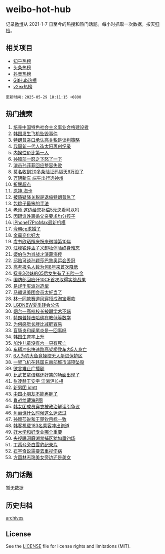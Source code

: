 # weibo-hot-hub

记录[微博](https://www.weibo.com)从 2021-1-7 日至今的热搜和热门话题。每小时抓取一次数据，按天[归档](archives)。

## 相关项目

- [知乎热榜](https://github.com/lonnyzhang423/zhihu-hot-hub)
- [头条热榜](https://github.com/lonnyzhang423/toutiao-hot-hub)
- [抖音热榜](https://github.com/lonnyzhang423/douyin-hot-hub)
- [GitHub热榜](https://github.com/lonnyzhang423/github-hot-hub)
- [v2ex热榜](https://github.com/lonnyzhang423/v2ex-hot-hub)


`更新时间：2025-05-29 18:11:15 +0800`

## 热门搜索

1. [培养中国特色社会主义事业合格建设者](https://m.weibo.cn/search?containerid=100103type%3D1%26t%3D10%26q%3D%23%E5%9F%B9%E5%85%BB%E4%B8%AD%E5%9B%BD%E7%89%B9%E8%89%B2%E7%A4%BE%E4%BC%9A%E4%B8%BB%E4%B9%89%E4%BA%8B%E4%B8%9A%E5%90%88%E6%A0%BC%E5%BB%BA%E8%AE%BE%E8%80%85%23&stream_entry_id=51&isnewpage=1&extparam=seat%3D1%26cate%3D10103%26q%3D%2523%25E5%259F%25B9%25E5%2585%25BB%25E4%25B8%25AD%25E5%259B%25BD%25E7%2589%25B9%25E8%2589%25B2%25E7%25A4%25BE%25E4%25BC%259A%25E4%25B8%25BB%25E4%25B9%2589%25E4%25BA%258B%25E4%25B8%259A%25E5%2590%2588%25E6%25A0%25BC%25E5%25BB%25BA%25E8%25AE%25BE%25E8%2580%2585%2523%26filter_type%3Drealtimehot%26stream_entry_id%3D51%26c_type%3D51%26pos%3D0%26dgr%3D0%26display_time%3D1748513474%26pre_seqid%3D174851347411702488234148)
1. [韩国发生飞机坠毁事件](https://m.weibo.cn/search?containerid=100103type%3D1%26t%3D10%26q%3D%23%E9%9F%A9%E5%9B%BD%E5%8F%91%E7%94%9F%E9%A3%9E%E6%9C%BA%E5%9D%A0%E6%AF%81%E4%BA%8B%E4%BB%B6%23&stream_entry_id=31&isnewpage=1&extparam=seat%3D1%26cate%3D5001%26q%3D%2523%25E9%259F%25A9%25E5%259B%25BD%25E5%258F%2591%25E7%2594%259F%25E9%25A3%259E%25E6%259C%25BA%25E5%259D%25A0%25E6%25AF%2581%25E4%25BA%258B%25E4%25BB%25B6%2523%26dgr%3D0%26stream_entry_id%3D31%26flag%3D2%26realpos%3D1%26filter_type%3Drealtimehot%26c_type%3D31%26lcate%3D5001%26pos%3D0%26band_rank%3D1%26display_time%3D1748513474%26pre_seqid%3D174851347411702488234148)
1. [特朗普亲口承认高关税是谈判策略](https://m.weibo.cn/search?containerid=100103type%3D1%26t%3D10%26q%3D%23%E7%89%B9%E6%9C%97%E6%99%AE%E4%BA%B2%E5%8F%A3%E6%89%BF%E8%AE%A4%E9%AB%98%E5%85%B3%E7%A8%8E%E6%98%AF%E8%B0%88%E5%88%A4%E7%AD%96%E7%95%A5%23&stream_entry_id=31&isnewpage=1&extparam=seat%3D1%26cate%3D5001%26q%3D%2523%25E7%2589%25B9%25E6%259C%2597%25E6%2599%25AE%25E4%25BA%25B2%25E5%258F%25A3%25E6%2589%25BF%25E8%25AE%25A4%25E9%25AB%2598%25E5%2585%25B3%25E7%25A8%258E%25E6%2598%25AF%25E8%25B0%2588%25E5%2588%25A4%25E7%25AD%2596%25E7%2595%25A5%2523%26dgr%3D0%26stream_entry_id%3D31%26flag%3D0%26realpos%3D2%26filter_type%3Drealtimehot%26c_type%3D31%26lcate%3D5001%26pos%3D1%26band_rank%3D2%26display_time%3D1748513474%26pre_seqid%3D174851347411702488234148)
1. [我国新一代人造太阳再创纪录](https://m.weibo.cn/search?containerid=100103type%3D1%26t%3D10%26q%3D%23%E6%88%91%E5%9B%BD%E6%96%B0%E4%B8%80%E4%BB%A3%E4%BA%BA%E9%80%A0%E5%A4%AA%E9%98%B3%E5%86%8D%E5%88%9B%E7%BA%AA%E5%BD%95%23&stream_entry_id=31&isnewpage=1&extparam=seat%3D1%26cate%3D5001%26q%3D%2523%25E6%2588%2591%25E5%259B%25BD%25E6%2596%25B0%25E4%25B8%2580%25E4%25BB%25A3%25E4%25BA%25BA%25E9%2580%25A0%25E5%25A4%25AA%25E9%2598%25B3%25E5%2586%258D%25E5%2588%259B%25E7%25BA%25AA%25E5%25BD%2595%2523%26dgr%3D0%26stream_entry_id%3D31%26flag%3D0%26realpos%3D3%26filter_type%3Drealtimehot%26c_type%3D31%26lcate%3D5001%26pos%3D2%26band_rank%3D3%26display_time%3D1748513474%26pre_seqid%3D174851347411702488234148)
1. [内娱性价比第一人](https://m.weibo.cn/search?containerid=100103type%3D1%26t%3D10%26q%3D%23%E5%86%85%E5%A8%B1%E6%80%A7%E4%BB%B7%E6%AF%94%E7%AC%AC%E4%B8%80%E4%BA%BA%23&stream_entry_id=31&isnewpage=1&extparam=seat%3D1%26cate%3D5001%26q%3D%2523%25E5%2586%2585%25E5%25A8%25B1%25E6%2580%25A7%25E4%25BB%25B7%25E6%25AF%2594%25E7%25AC%25AC%25E4%25B8%2580%25E4%25BA%25BA%2523%26dgr%3D0%26stream_entry_id%3D31%26adid%3D288080%26topic_ad%3D1%26is_ad_pos%3D1%26band_rank%3D4%26lcate%3D5001%26c_type%3D31%26pos%3D3%26filter_type%3Drealtimehot%26display_time%3D1748513474%26pre_seqid%3D174851347411702488234148)
1. [孙颖莎一怒之下怒了一下](https://m.weibo.cn/search?containerid=100103type%3D1%26t%3D10%26q%3D%23%E5%AD%99%E9%A2%96%E8%8E%8E%E4%B8%80%E6%80%92%E4%B9%8B%E4%B8%8B%E6%80%92%E4%BA%86%E4%B8%80%E4%B8%8B%23&stream_entry_id=31&isnewpage=1&extparam=seat%3D1%26cate%3D5001%26q%3D%2523%25E5%25AD%2599%25E9%25A2%2596%25E8%258E%258E%25E4%25B8%2580%25E6%2580%2592%25E4%25B9%258B%25E4%25B8%258B%25E6%2580%2592%25E4%25BA%2586%25E4%25B8%2580%25E4%25B8%258B%2523%26dgr%3D0%26stream_entry_id%3D31%26flag%3D1%26realpos%3D4%26filter_type%3Drealtimehot%26c_type%3D31%26lcate%3D5001%26pos%3D4%26band_rank%3D4%26display_time%3D1748513474%26pre_seqid%3D174851347411702488234148)
1. [演员孙菲菲回应整容失败](https://m.weibo.cn/search?containerid=100103type%3D1%26t%3D10%26q%3D%23%E6%BC%94%E5%91%98%E5%AD%99%E8%8F%B2%E8%8F%B2%E5%9B%9E%E5%BA%94%E6%95%B4%E5%AE%B9%E5%A4%B1%E8%B4%A5%23&stream_entry_id=31&isnewpage=1&extparam=seat%3D1%26cate%3D5001%26q%3D%2523%25E6%25BC%2594%25E5%2591%2598%25E5%25AD%2599%25E8%258F%25B2%25E8%258F%25B2%25E5%259B%259E%25E5%25BA%2594%25E6%2595%25B4%25E5%25AE%25B9%25E5%25A4%25B1%25E8%25B4%25A5%2523%26dgr%3D0%26stream_entry_id%3D31%26flag%3D1%26realpos%3D5%26filter_type%3Drealtimehot%26c_type%3D31%26lcate%3D5001%26pos%3D5%26band_rank%3D5%26display_time%3D1748513474%26pre_seqid%3D174851347411702488234148)
1. [莫名收到20多条验证码隔天6万没了](https://m.weibo.cn/search?containerid=100103type%3D1%26t%3D10%26q%3D%23%E8%8E%AB%E5%90%8D%E6%94%B6%E5%88%B020%E5%A4%9A%E6%9D%A1%E9%AA%8C%E8%AF%81%E7%A0%81%E9%9A%94%E5%A4%A96%E4%B8%87%E6%B2%A1%E4%BA%86%23&stream_entry_id=31&isnewpage=1&extparam=seat%3D1%26cate%3D5001%26q%3D%2523%25E8%258E%25AB%25E5%2590%258D%25E6%2594%25B6%25E5%2588%25B020%25E5%25A4%259A%25E6%259D%25A1%25E9%25AA%258C%25E8%25AF%2581%25E7%25A0%2581%25E9%259A%2594%25E5%25A4%25A96%25E4%25B8%2587%25E6%25B2%25A1%25E4%25BA%2586%2523%26dgr%3D0%26stream_entry_id%3D31%26flag%3D1%26realpos%3D6%26filter_type%3Drealtimehot%26c_type%3D31%26lcate%3D5001%26pos%3D6%26band_rank%3D6%26display_time%3D1748513474%26pre_seqid%3D174851347411702488234148)
1. [万辆新车 端午出行选神州](https://m.weibo.cn/search?containerid=100103type%3D1%26t%3D10%26q%3D%23%E4%B8%87%E8%BE%86%E6%96%B0%E8%BD%A6+%E7%AB%AF%E5%8D%88%E5%87%BA%E8%A1%8C%E9%80%89%E7%A5%9E%E5%B7%9E%23&stream_entry_id=31&isnewpage=1&extparam=seat%3D1%26cate%3D5001%26q%3D%2523%25E4%25B8%2587%25E8%25BE%2586%25E6%2596%25B0%25E8%25BD%25A6%2520%25E7%25AB%25AF%25E5%258D%2588%25E5%2587%25BA%25E8%25A1%258C%25E9%2580%2589%25E7%25A5%259E%25E5%25B7%259E%2523%26dgr%3D0%26stream_entry_id%3D31%26adid%3D288098%26topic_ad%3D1%26is_ad_pos%3D1%26band_rank%3D7%26lcate%3D5001%26c_type%3D31%26pos%3D7%26filter_type%3Drealtimehot%26display_time%3D1748513474%26pre_seqid%3D174851347411702488234148)
1. [折腰超点](https://m.weibo.cn/search?containerid=100103type%3D1%26t%3D10%26q%3D%E6%8A%98%E8%85%B0%E8%B6%85%E7%82%B9&stream_entry_id=31&isnewpage=1&extparam=seat%3D1%26cate%3D5001%26q%3D%25E6%258A%2598%25E8%2585%25B0%25E8%25B6%2585%25E7%2582%25B9%26dgr%3D0%26stream_entry_id%3D31%26flag%3D1%26realpos%3D7%26filter_type%3Drealtimehot%26c_type%3D31%26lcate%3D5001%26pos%3D8%26band_rank%3D7%26display_time%3D1748513474%26pre_seqid%3D174851347411702488234148)
1. [原神 海卡](https://m.weibo.cn/search?containerid=100103type%3D1%26t%3D10%26q%3D%E5%8E%9F%E7%A5%9E+%E6%B5%B7%E5%8D%A1&stream_entry_id=31&isnewpage=1&extparam=seat%3D1%26cate%3D5001%26q%3D%25E5%258E%259F%25E7%25A5%259E%2520%25E6%25B5%25B7%25E5%258D%25A1%26dgr%3D0%26stream_entry_id%3D31%26flag%3D1%26realpos%3D8%26filter_type%3Drealtimehot%26c_type%3D31%26lcate%3D5001%26pos%3D9%26band_rank%3D8%26display_time%3D1748513474%26pre_seqid%3D174851347411702488234148)
1. [被质疑降关税是退缩特朗普急了](https://m.weibo.cn/search?containerid=100103type%3D1%26t%3D10%26q%3D%23%E8%A2%AB%E8%B4%A8%E7%96%91%E9%99%8D%E5%85%B3%E7%A8%8E%E6%98%AF%E9%80%80%E7%BC%A9%E7%89%B9%E6%9C%97%E6%99%AE%E6%80%A5%E4%BA%86%23&stream_entry_id=31&isnewpage=1&extparam=seat%3D1%26cate%3D5001%26q%3D%2523%25E8%25A2%25AB%25E8%25B4%25A8%25E7%2596%2591%25E9%2599%258D%25E5%2585%25B3%25E7%25A8%258E%25E6%2598%25AF%25E9%2580%2580%25E7%25BC%25A9%25E7%2589%25B9%25E6%259C%2597%25E6%2599%25AE%25E6%2580%25A5%25E4%25BA%2586%2523%26dgr%3D0%26stream_entry_id%3D31%26flag%3D1%26realpos%3D9%26filter_type%3Drealtimehot%26c_type%3D31%26lcate%3D5001%26pos%3D10%26band_rank%3D9%26display_time%3D1748513474%26pre_seqid%3D174851347411702488234148)
1. [包粽子最笨的手法](https://m.weibo.cn/search?containerid=100103type%3D1%26t%3D10%26q%3D%E5%8C%85%E7%B2%BD%E5%AD%90%E6%9C%80%E7%AC%A8%E7%9A%84%E6%89%8B%E6%B3%95&stream_entry_id=31&isnewpage=1&extparam=seat%3D1%26cate%3D5001%26q%3D%25E5%258C%2585%25E7%25B2%25BD%25E5%25AD%2590%25E6%259C%2580%25E7%25AC%25A8%25E7%259A%2584%25E6%2589%258B%25E6%25B3%2595%26dgr%3D0%26stream_entry_id%3D31%26flag%3D1%26realpos%3D10%26filter_type%3Drealtimehot%26c_type%3D31%26lcate%3D5001%26pos%3D11%26band_rank%3D10%26display_time%3D1748513474%26pre_seqid%3D174851347411702488234148)
1. [老师 这边给您补偿5元您看可以吗](https://m.weibo.cn/search?containerid=100103type%3D1%26t%3D10%26q%3D%E8%80%81%E5%B8%88+%E8%BF%99%E8%BE%B9%E7%BB%99%E6%82%A8%E8%A1%A5%E5%81%BF5%E5%85%83%E6%82%A8%E7%9C%8B%E5%8F%AF%E4%BB%A5%E5%90%97&stream_entry_id=31&isnewpage=1&extparam=seat%3D1%26cate%3D5001%26q%3D%25E8%2580%2581%25E5%25B8%2588%2520%25E8%25BF%2599%25E8%25BE%25B9%25E7%25BB%2599%25E6%2582%25A8%25E8%25A1%25A5%25E5%2581%25BF5%25E5%2585%2583%25E6%2582%25A8%25E7%259C%258B%25E5%258F%25AF%25E4%25BB%25A5%25E5%2590%2597%26dgr%3D0%26stream_entry_id%3D31%26flag%3D2%26realpos%3D11%26filter_type%3Drealtimehot%26c_type%3D31%26lcate%3D5001%26pos%3D12%26band_rank%3D11%26display_time%3D1748513474%26pre_seqid%3D174851347411702488234148)
1. [因跟谁姓离婚父亲要求均分孩子](https://m.weibo.cn/search?containerid=100103type%3D1%26t%3D10%26q%3D%23%E5%9B%A0%E8%B7%9F%E8%B0%81%E5%A7%93%E7%A6%BB%E5%A9%9A%E7%88%B6%E4%BA%B2%E8%A6%81%E6%B1%82%E5%9D%87%E5%88%86%E5%AD%A9%E5%AD%90%23&stream_entry_id=31&isnewpage=1&extparam=seat%3D1%26cate%3D5001%26q%3D%2523%25E5%259B%25A0%25E8%25B7%259F%25E8%25B0%2581%25E5%25A7%2593%25E7%25A6%25BB%25E5%25A9%259A%25E7%2588%25B6%25E4%25BA%25B2%25E8%25A6%2581%25E6%25B1%2582%25E5%259D%2587%25E5%2588%2586%25E5%25AD%25A9%25E5%25AD%2590%2523%26dgr%3D0%26stream_entry_id%3D31%26flag%3D0%26realpos%3D12%26filter_type%3Drealtimehot%26c_type%3D31%26lcate%3D5001%26pos%3D13%26band_rank%3D12%26display_time%3D1748513474%26pre_seqid%3D174851347411702488234148)
1. [iPhone17ProMax最新机模](https://m.weibo.cn/search?containerid=100103type%3D1%26t%3D10%26q%3D%23iPhone17ProMax%E6%9C%80%E6%96%B0%E6%9C%BA%E6%A8%A1%23&stream_entry_id=31&isnewpage=1&extparam=seat%3D1%26cate%3D5001%26q%3D%2523iPhone17ProMax%25E6%259C%2580%25E6%2596%25B0%25E6%259C%25BA%25E6%25A8%25A1%2523%26dgr%3D0%26stream_entry_id%3D31%26flag%3D0%26realpos%3D13%26filter_type%3Drealtimehot%26c_type%3D31%26lcate%3D5001%26pos%3D14%26band_rank%3D13%26display_time%3D1748513474%26pre_seqid%3D174851347411702488234148)
1. [今朝cp求婚了](https://m.weibo.cn/search?containerid=100103type%3D1%26t%3D10%26q%3D%23%E4%BB%8A%E6%9C%9Dcp%E6%B1%82%E5%A9%9A%E4%BA%86%23&stream_entry_id=31&isnewpage=1&extparam=seat%3D1%26cate%3D5001%26q%3D%2523%25E4%25BB%258A%25E6%259C%259Dcp%25E6%25B1%2582%25E5%25A9%259A%25E4%25BA%2586%2523%26dgr%3D0%26stream_entry_id%3D31%26flag%3D1%26realpos%3D14%26filter_type%3Drealtimehot%26c_type%3D31%26lcate%3D5001%26pos%3D15%26band_rank%3D14%26display_time%3D1748513474%26pre_seqid%3D174851347411702488234148)
1. [金晨变化好大](https://m.weibo.cn/search?containerid=100103type%3D1%26t%3D10%26q%3D%23%E9%87%91%E6%99%A8%E5%8F%98%E5%8C%96%E5%A5%BD%E5%A4%A7%23&stream_entry_id=31&isnewpage=1&extparam=seat%3D1%26cate%3D5001%26q%3D%2523%25E9%2587%2591%25E6%2599%25A8%25E5%258F%2598%25E5%258C%2596%25E5%25A5%25BD%25E5%25A4%25A7%2523%26dgr%3D0%26stream_entry_id%3D31%26flag%3D2%26realpos%3D15%26filter_type%3Drealtimehot%26c_type%3D31%26lcate%3D5001%26pos%3D16%26band_rank%3D15%26display_time%3D1748513474%26pre_seqid%3D174851347411702488234148)
1. [虞书欣晒照庆祝来微博第10年](https://m.weibo.cn/search?containerid=100103type%3D1%26t%3D10%26q%3D%23%E8%99%9E%E4%B9%A6%E6%AC%A3%E6%99%92%E7%85%A7%E5%BA%86%E7%A5%9D%E6%9D%A5%E5%BE%AE%E5%8D%9A%E7%AC%AC10%E5%B9%B4%23&stream_entry_id=31&isnewpage=1&extparam=seat%3D1%26cate%3D5001%26q%3D%2523%25E8%2599%259E%25E4%25B9%25A6%25E6%25AC%25A3%25E6%2599%2592%25E7%2585%25A7%25E5%25BA%2586%25E7%25A5%259D%25E6%259D%25A5%25E5%25BE%25AE%25E5%258D%259A%25E7%25AC%25AC10%25E5%25B9%25B4%2523%26dgr%3D0%26stream_entry_id%3D31%26flag%3D0%26realpos%3D16%26filter_type%3Drealtimehot%26c_type%3D31%26lcate%3D5001%26pos%3D17%26band_rank%3D16%26display_time%3D1748513474%26pre_seqid%3D174851347411702488234148)
1. [汪峰锐评孟子义卸妆体验终身难忘](https://m.weibo.cn/search?containerid=100103type%3D1%26t%3D10%26q%3D%E6%B1%AA%E5%B3%B0%E9%94%90%E8%AF%84%E5%AD%9F%E5%AD%90%E4%B9%89%E5%8D%B8%E5%A6%86%E4%BD%93%E9%AA%8C%E7%BB%88%E8%BA%AB%E9%9A%BE%E5%BF%98&stream_entry_id=31&isnewpage=1&extparam=seat%3D1%26cate%3D5001%26q%3D%25E6%25B1%25AA%25E5%25B3%25B0%25E9%2594%2590%25E8%25AF%2584%25E5%25AD%259F%25E5%25AD%2590%25E4%25B9%2589%25E5%258D%25B8%25E5%25A6%2586%25E4%25BD%2593%25E9%25AA%258C%25E7%25BB%2588%25E8%25BA%25AB%25E9%259A%25BE%25E5%25BF%2598%26dgr%3D0%26stream_entry_id%3D31%26flag%3D1%26realpos%3D17%26filter_type%3Drealtimehot%26c_type%3D31%26lcate%3D5001%26pos%3D18%26band_rank%3D17%26display_time%3D1748513474%26pre_seqid%3D174851347411702488234148)
1. [姬伯伯为肖战才演藏海传](https://m.weibo.cn/search?containerid=100103type%3D1%26t%3D10%26q%3D%E5%A7%AC%E4%BC%AF%E4%BC%AF%E4%B8%BA%E8%82%96%E6%88%98%E6%89%8D%E6%BC%94%E8%97%8F%E6%B5%B7%E4%BC%A0&stream_entry_id=31&isnewpage=1&extparam=seat%3D1%26cate%3D5001%26q%3D%25E5%25A7%25AC%25E4%25BC%25AF%25E4%25BC%25AF%25E4%25B8%25BA%25E8%2582%2596%25E6%2588%2598%25E6%2589%258D%25E6%25BC%2594%25E8%2597%258F%25E6%25B5%25B7%25E4%25BC%25A0%26dgr%3D0%26stream_entry_id%3D31%26flag%3D0%26realpos%3D18%26filter_type%3Drealtimehot%26c_type%3D31%26lcate%3D5001%26pos%3D19%26band_rank%3D18%26display_time%3D1748513474%26pre_seqid%3D174851347411702488234148)
1. [邱贻可谈孙颖莎巴黎奥运会丢冠](https://m.weibo.cn/search?containerid=100103type%3D1%26t%3D10%26q%3D%23%E9%82%B1%E8%B4%BB%E5%8F%AF%E8%B0%88%E5%AD%99%E9%A2%96%E8%8E%8E%E5%B7%B4%E9%BB%8E%E5%A5%A5%E8%BF%90%E4%BC%9A%E4%B8%A2%E5%86%A0%23&stream_entry_id=31&isnewpage=1&extparam=seat%3D1%26cate%3D5001%26q%3D%2523%25E9%2582%25B1%25E8%25B4%25BB%25E5%258F%25AF%25E8%25B0%2588%25E5%25AD%2599%25E9%25A2%2596%25E8%258E%258E%25E5%25B7%25B4%25E9%25BB%258E%25E5%25A5%25A5%25E8%25BF%2590%25E4%25BC%259A%25E4%25B8%25A2%25E5%2586%25A0%2523%26dgr%3D0%26stream_entry_id%3D31%26flag%3D0%26realpos%3D19%26filter_type%3Drealtimehot%26c_type%3D31%26lcate%3D5001%26pos%3D20%26band_rank%3D19%26display_time%3D1748513474%26pre_seqid%3D174851347411702488234148)
1. [高考报名人数为何8年来首次降低](https://m.weibo.cn/search?containerid=100103type%3D1%26t%3D10%26q%3D%E9%AB%98%E8%80%83%E6%8A%A5%E5%90%8D%E4%BA%BA%E6%95%B0%E4%B8%BA%E4%BD%958%E5%B9%B4%E6%9D%A5%E9%A6%96%E6%AC%A1%E9%99%8D%E4%BD%8E&stream_entry_id=31&isnewpage=1&extparam=seat%3D1%26cate%3D5001%26q%3D%25E9%25AB%2598%25E8%2580%2583%25E6%258A%25A5%25E5%2590%258D%25E4%25BA%25BA%25E6%2595%25B0%25E4%25B8%25BA%25E4%25BD%25958%25E5%25B9%25B4%25E6%259D%25A5%25E9%25A6%2596%25E6%25AC%25A1%25E9%2599%258D%25E4%25BD%258E%26dgr%3D0%26stream_entry_id%3D31%26is_ai_ask%3D1%26flag%3D1%26realpos%3D20%26filter_type%3Drealtimehot%26c_type%3D31%26lcate%3D5001%26pos%3D21%26band_rank%3D20%26display_time%3D1748513474%26pre_seqid%3D174851347411702488234148)
1. [抚养3弟妹的05后女生有了五险一金](https://m.weibo.cn/search?containerid=100103type%3D1%26t%3D10%26q%3D%23%E6%8A%9A%E5%85%BB3%E5%BC%9F%E5%A6%B9%E7%9A%8405%E5%90%8E%E5%A5%B3%E7%94%9F%E6%9C%89%E4%BA%86%E4%BA%94%E9%99%A9%E4%B8%80%E9%87%91%23&stream_entry_id=31&isnewpage=1&extparam=seat%3D1%26cate%3D5001%26q%3D%2523%25E6%258A%259A%25E5%2585%25BB3%25E5%25BC%259F%25E5%25A6%25B9%25E7%259A%258405%25E5%2590%258E%25E5%25A5%25B3%25E7%2594%259F%25E6%259C%2589%25E4%25BA%2586%25E4%25BA%2594%25E9%2599%25A9%25E4%25B8%2580%25E9%2587%2591%2523%26dgr%3D0%26stream_entry_id%3D31%26flag%3D0%26realpos%3D21%26filter_type%3Drealtimehot%26c_type%3D31%26lcate%3D5001%26pos%3D22%26band_rank%3D21%26display_time%3D1748513474%26pre_seqid%3D174851347411702488234148)
1. [国防部回应歼10CE首次取得实战战果](https://m.weibo.cn/search?containerid=100103type%3D1%26t%3D10%26q%3D%23%E5%9B%BD%E9%98%B2%E9%83%A8%E5%9B%9E%E5%BA%94%E6%AD%BC10CE%E9%A6%96%E6%AC%A1%E5%8F%96%E5%BE%97%E5%AE%9E%E6%88%98%E6%88%98%E6%9E%9C%23&stream_entry_id=31&isnewpage=1&extparam=seat%3D1%26cate%3D5001%26q%3D%2523%25E5%259B%25BD%25E9%2598%25B2%25E9%2583%25A8%25E5%259B%259E%25E5%25BA%2594%25E6%25AD%25BC10CE%25E9%25A6%2596%25E6%25AC%25A1%25E5%258F%2596%25E5%25BE%2597%25E5%25AE%259E%25E6%2588%2598%25E6%2588%2598%25E6%259E%259C%2523%26dgr%3D0%26stream_entry_id%3D31%26flag%3D1%26realpos%3D22%26filter_type%3Drealtimehot%26c_type%3D31%26lcate%3D5001%26pos%3D23%26band_rank%3D22%26display_time%3D1748513474%26pre_seqid%3D174851347411702488234148)
1. [易烊千玺派对造型](https://m.weibo.cn/search?containerid=100103type%3D1%26t%3D10%26q%3D%E6%98%93%E7%83%8A%E5%8D%83%E7%8E%BA%E6%B4%BE%E5%AF%B9%E9%80%A0%E5%9E%8B&stream_entry_id=31&isnewpage=1&extparam=seat%3D1%26cate%3D5001%26q%3D%25E6%2598%2593%25E7%2583%258A%25E5%258D%2583%25E7%258E%25BA%25E6%25B4%25BE%25E5%25AF%25B9%25E9%2580%25A0%25E5%259E%258B%26dgr%3D0%26stream_entry_id%3D31%26flag%3D1%26realpos%3D23%26filter_type%3Drealtimehot%26c_type%3D31%26lcate%3D5001%26pos%3D24%26band_rank%3D23%26display_time%3D1748513474%26pre_seqid%3D174851347411702488234148)
1. [马頔说美团会员太好当了](https://m.weibo.cn/search?containerid=100103type%3D1%26t%3D10%26q%3D%23%E9%A9%AC%E9%A0%94%E8%AF%B4%E7%BE%8E%E5%9B%A2%E4%BC%9A%E5%91%98%E5%A4%AA%E5%A5%BD%E5%BD%93%E4%BA%86%23&stream_entry_id=31&isnewpage=1&extparam=seat%3D1%26cate%3D5001%26q%3D%2523%25E9%25A9%25AC%25E9%25A0%2594%25E8%25AF%25B4%25E7%25BE%258E%25E5%259B%25A2%25E4%25BC%259A%25E5%2591%2598%25E5%25A4%25AA%25E5%25A5%25BD%25E5%25BD%2593%25E4%25BA%2586%2523%26dgr%3D0%26stream_entry_id%3D31%26flag%3D1%26realpos%3D24%26filter_type%3Drealtimehot%26c_type%3D31%26lcate%3D5001%26pos%3D25%26band_rank%3D24%26display_time%3D1748513474%26pre_seqid%3D174851347411702488234148)
1. [林一同款赛道风穿搭成淘宝爆款](https://m.weibo.cn/search?containerid=100103type%3D1%26t%3D10%26q%3D%23%E6%9E%97%E4%B8%80%E5%90%8C%E6%AC%BE%E8%B5%9B%E9%81%93%E9%A3%8E%E7%A9%BF%E6%90%AD%E6%88%90%E6%B7%98%E5%AE%9D%E7%88%86%E6%AC%BE%23&stream_entry_id=31&isnewpage=1&extparam=seat%3D1%26cate%3D5001%26q%3D%2523%25E6%259E%2597%25E4%25B8%2580%25E5%2590%258C%25E6%25AC%25BE%25E8%25B5%259B%25E9%2581%2593%25E9%25A3%258E%25E7%25A9%25BF%25E6%2590%25AD%25E6%2588%2590%25E6%25B7%2598%25E5%25AE%259D%25E7%2588%2586%25E6%25AC%25BE%2523%26dgr%3D0%26stream_entry_id%3D31%26flag%3D1%26realpos%3D25%26filter_type%3Drealtimehot%26c_type%3D31%26lcate%3D5001%26pos%3D26%26band_rank%3D25%26display_time%3D1748513474%26pre_seqid%3D174851347411702488234148)
1. [LGDNBW夏季转会公告](https://m.weibo.cn/search?containerid=100103type%3D1%26t%3D10%26q%3D%23LGDNBW%E5%A4%8F%E5%AD%A3%E8%BD%AC%E4%BC%9A%E5%85%AC%E5%91%8A%23&stream_entry_id=31&isnewpage=1&extparam=seat%3D1%26cate%3D5001%26q%3D%2523LGDNBW%25E5%25A4%258F%25E5%25AD%25A3%25E8%25BD%25AC%25E4%25BC%259A%25E5%2585%25AC%25E5%2591%258A%2523%26dgr%3D0%26stream_entry_id%3D31%26flag%3D1%26realpos%3D26%26filter_type%3Drealtimehot%26c_type%3D31%26lcate%3D5001%26pos%3D27%26band_rank%3D26%26display_time%3D1748513474%26pre_seqid%3D174851347411702488234148)
1. [烟台一高校校长被曝学术不端](https://m.weibo.cn/search?containerid=100103type%3D1%26t%3D10%26q%3D%E7%83%9F%E5%8F%B0%E4%B8%80%E9%AB%98%E6%A0%A1%E6%A0%A1%E9%95%BF%E8%A2%AB%E6%9B%9D%E5%AD%A6%E6%9C%AF%E4%B8%8D%E7%AB%AF&stream_entry_id=31&isnewpage=1&extparam=seat%3D1%26cate%3D5001%26q%3D%25E7%2583%259F%25E5%258F%25B0%25E4%25B8%2580%25E9%25AB%2598%25E6%25A0%25A1%25E6%25A0%25A1%25E9%2595%25BF%25E8%25A2%25AB%25E6%259B%259D%25E5%25AD%25A6%25E6%259C%25AF%25E4%25B8%258D%25E7%25AB%25AF%26dgr%3D0%26stream_entry_id%3D31%26flag%3D1%26realpos%3D27%26filter_type%3Drealtimehot%26c_type%3D31%26lcate%3D5001%26pos%3D28%26band_rank%3D27%26display_time%3D1748513474%26pre_seqid%3D174851347411702488234148)
1. [特朗普抨击哈佛在教低等数学](https://m.weibo.cn/search?containerid=100103type%3D1%26t%3D10%26q%3D%23%E7%89%B9%E6%9C%97%E6%99%AE%E6%8A%A8%E5%87%BB%E5%93%88%E4%BD%9B%E5%9C%A8%E6%95%99%E4%BD%8E%E7%AD%89%E6%95%B0%E5%AD%A6%23&stream_entry_id=31&isnewpage=1&extparam=seat%3D1%26cate%3D5001%26q%3D%2523%25E7%2589%25B9%25E6%259C%2597%25E6%2599%25AE%25E6%258A%25A8%25E5%2587%25BB%25E5%2593%2588%25E4%25BD%259B%25E5%259C%25A8%25E6%2595%2599%25E4%25BD%258E%25E7%25AD%2589%25E6%2595%25B0%25E5%25AD%25A6%2523%26dgr%3D0%26stream_entry_id%3D31%26flag%3D1%26realpos%3D28%26filter_type%3Drealtimehot%26c_type%3D31%26lcate%3D5001%26pos%3D29%26band_rank%3D28%26display_time%3D1748513474%26pre_seqid%3D174851347411702488234148)
1. [为何感觉长胖比减肥容易](https://m.weibo.cn/search?containerid=100103type%3D1%26t%3D10%26q%3D%E4%B8%BA%E4%BD%95%E6%84%9F%E8%A7%89%E9%95%BF%E8%83%96%E6%AF%94%E5%87%8F%E8%82%A5%E5%AE%B9%E6%98%93&stream_entry_id=31&isnewpage=1&extparam=seat%3D1%26cate%3D5001%26q%3D%25E4%25B8%25BA%25E4%25BD%2595%25E6%2584%259F%25E8%25A7%2589%25E9%2595%25BF%25E8%2583%2596%25E6%25AF%2594%25E5%2587%258F%25E8%2582%25A5%25E5%25AE%25B9%25E6%2598%2593%26dgr%3D0%26stream_entry_id%3D31%26is_ai_ask%3D1%26flag%3D1%26realpos%3D29%26filter_type%3Drealtimehot%26c_type%3D31%26lcate%3D5001%26pos%3D30%26band_rank%3D29%26display_time%3D1748513474%26pre_seqid%3D174851347411702488234148)
1. [盲肠炎和阑尾炎是一回事吗](https://m.weibo.cn/search?containerid=100103type%3D1%26t%3D10%26q%3D%23%E7%9B%B2%E8%82%A0%E7%82%8E%E5%92%8C%E9%98%91%E5%B0%BE%E7%82%8E%E6%98%AF%E4%B8%80%E5%9B%9E%E4%BA%8B%E5%90%97%23&stream_entry_id=31&isnewpage=1&extparam=seat%3D1%26cate%3D5001%26q%3D%2523%25E7%259B%25B2%25E8%2582%25A0%25E7%2582%258E%25E5%2592%258C%25E9%2598%2591%25E5%25B0%25BE%25E7%2582%258E%25E6%2598%25AF%25E4%25B8%2580%25E5%259B%259E%25E4%25BA%258B%25E5%2590%2597%2523%26dgr%3D0%26stream_entry_id%3D31%26flag%3D1%26realpos%3D30%26filter_type%3Drealtimehot%26c_type%3D31%26lcate%3D5001%26pos%3D31%26band_rank%3D30%26display_time%3D1748513474%26pre_seqid%3D174851347411702488234148)
1. [韩国生育率上升](https://m.weibo.cn/search?containerid=100103type%3D1%26t%3D10%26q%3D%23%E9%9F%A9%E5%9B%BD%E7%94%9F%E8%82%B2%E7%8E%87%E4%B8%8A%E5%8D%87%23&stream_entry_id=31&isnewpage=1&extparam=seat%3D1%26cate%3D5001%26q%3D%2523%25E9%259F%25A9%25E5%259B%25BD%25E7%2594%259F%25E8%2582%25B2%25E7%258E%2587%25E4%25B8%258A%25E5%258D%2587%2523%26dgr%3D0%26stream_entry_id%3D31%26flag%3D0%26realpos%3D31%26filter_type%3Drealtimehot%26c_type%3D31%26lcate%3D5001%26pos%3D32%26band_rank%3D31%26display_time%3D1748513474%26pre_seqid%3D174851347411702488234148)
1. [加沙儿童没有六一只有死亡](https://m.weibo.cn/search?containerid=100103type%3D1%26t%3D10%26q%3D%23%E5%8A%A0%E6%B2%99%E5%84%BF%E7%AB%A5%E6%B2%A1%E6%9C%89%E5%85%AD%E4%B8%80%E5%8F%AA%E6%9C%89%E6%AD%BB%E4%BA%A1%23&stream_entry_id=31&isnewpage=1&extparam=seat%3D1%26cate%3D5001%26q%3D%2523%25E5%258A%25A0%25E6%25B2%2599%25E5%2584%25BF%25E7%25AB%25A5%25E6%25B2%25A1%25E6%259C%2589%25E5%2585%25AD%25E4%25B8%2580%25E5%258F%25AA%25E6%259C%2589%25E6%25AD%25BB%25E4%25BA%25A1%2523%26dgr%3D0%26stream_entry_id%3D31%26flag%3D1%26realpos%3D32%26filter_type%3Drealtimehot%26c_type%3D31%26lcate%3D5001%26pos%3D33%26band_rank%3D32%26display_time%3D1748513474%26pre_seqid%3D174851347411702488234148)
1. [车辆冲出快速路高架桥致车内5人身亡](https://m.weibo.cn/search?containerid=100103type%3D1%26t%3D10%26q%3D%23%E8%BD%A6%E8%BE%86%E5%86%B2%E5%87%BA%E5%BF%AB%E9%80%9F%E8%B7%AF%E9%AB%98%E6%9E%B6%E6%A1%A5%E8%87%B4%E8%BD%A6%E5%86%855%E4%BA%BA%E8%BA%AB%E4%BA%A1%23&stream_entry_id=31&isnewpage=1&extparam=seat%3D1%26cate%3D5001%26q%3D%2523%25E8%25BD%25A6%25E8%25BE%2586%25E5%2586%25B2%25E5%2587%25BA%25E5%25BF%25AB%25E9%2580%259F%25E8%25B7%25AF%25E9%25AB%2598%25E6%259E%25B6%25E6%25A1%25A5%25E8%2587%25B4%25E8%25BD%25A6%25E5%2586%25855%25E4%25BA%25BA%25E8%25BA%25AB%25E4%25BA%25A1%2523%26dgr%3D0%26stream_entry_id%3D31%26flag%3D1%26realpos%3D33%26filter_type%3Drealtimehot%26c_type%3D31%26lcate%3D5001%26pos%3D34%26band_rank%3D33%26display_time%3D1748513474%26pre_seqid%3D174851347411702488234148)
1. [6人为钓大鱼竟操控无人艇进保护区](https://m.weibo.cn/search?containerid=100103type%3D1%26t%3D10%26q%3D%236%E4%BA%BA%E4%B8%BA%E9%92%93%E5%A4%A7%E9%B1%BC%E7%AB%9F%E6%93%8D%E6%8E%A7%E6%97%A0%E4%BA%BA%E8%89%87%E8%BF%9B%E4%BF%9D%E6%8A%A4%E5%8C%BA%23&stream_entry_id=31&isnewpage=1&extparam=seat%3D1%26cate%3D5001%26q%3D%25236%25E4%25BA%25BA%25E4%25B8%25BA%25E9%2592%2593%25E5%25A4%25A7%25E9%25B1%25BC%25E7%25AB%259F%25E6%2593%258D%25E6%258E%25A7%25E6%2597%25A0%25E4%25BA%25BA%25E8%2589%2587%25E8%25BF%259B%25E4%25BF%259D%25E6%258A%25A4%25E5%258C%25BA%2523%26dgr%3D0%26stream_entry_id%3D31%26flag%3D0%26realpos%3D34%26filter_type%3Drealtimehot%26c_type%3D31%26lcate%3D5001%26pos%3D35%26band_rank%3D34%26display_time%3D1748513474%26pre_seqid%3D174851347411702488234148)
1. [一架飞机在韩国东南部城市浦项坠毁](https://m.weibo.cn/search?containerid=100103type%3D1%26t%3D10%26q%3D%23%E4%B8%80%E6%9E%B6%E9%A3%9E%E6%9C%BA%E5%9C%A8%E9%9F%A9%E5%9B%BD%E4%B8%9C%E5%8D%97%E9%83%A8%E5%9F%8E%E5%B8%82%E6%B5%A6%E9%A1%B9%E5%9D%A0%E6%AF%81%23&stream_entry_id=31&isnewpage=1&extparam=seat%3D1%26cate%3D5001%26q%3D%2523%25E4%25B8%2580%25E6%259E%25B6%25E9%25A3%259E%25E6%259C%25BA%25E5%259C%25A8%25E9%259F%25A9%25E5%259B%25BD%25E4%25B8%259C%25E5%258D%2597%25E9%2583%25A8%25E5%259F%258E%25E5%25B8%2582%25E6%25B5%25A6%25E9%25A1%25B9%25E5%259D%25A0%25E6%25AF%2581%2523%26dgr%3D0%26stream_entry_id%3D31%26flag%3D0%26realpos%3D35%26filter_type%3Drealtimehot%26c_type%3D31%26lcate%3D5001%26pos%3D36%26band_rank%3D35%26display_time%3D1748513474%26pre_seqid%3D174851347411702488234148)
1. [欲言难止广播剧](https://m.weibo.cn/search?containerid=100103type%3D1%26t%3D10%26q%3D%E6%AC%B2%E8%A8%80%E9%9A%BE%E6%AD%A2%E5%B9%BF%E6%92%AD%E5%89%A7&stream_entry_id=31&isnewpage=1&extparam=seat%3D1%26cate%3D5001%26q%3D%25E6%25AC%25B2%25E8%25A8%2580%25E9%259A%25BE%25E6%25AD%25A2%25E5%25B9%25BF%25E6%2592%25AD%25E5%2589%25A7%26dgr%3D0%26stream_entry_id%3D31%26flag%3D1%26realpos%3D36%26filter_type%3Drealtimehot%26c_type%3D31%26lcate%3D5001%26pos%3D37%26band_rank%3D36%26display_time%3D1748513474%26pre_seqid%3D174851347411702488234148)
1. [比武艺拿蛋糕还好笑的场面出现了](https://m.weibo.cn/search?containerid=100103type%3D1%26t%3D10%26q%3D%E6%AF%94%E6%AD%A6%E8%89%BA%E6%8B%BF%E8%9B%8B%E7%B3%95%E8%BF%98%E5%A5%BD%E7%AC%91%E7%9A%84%E5%9C%BA%E9%9D%A2%E5%87%BA%E7%8E%B0%E4%BA%86&stream_entry_id=31&isnewpage=1&extparam=seat%3D1%26cate%3D5001%26q%3D%25E6%25AF%2594%25E6%25AD%25A6%25E8%2589%25BA%25E6%258B%25BF%25E8%259B%258B%25E7%25B3%2595%25E8%25BF%2598%25E5%25A5%25BD%25E7%25AC%2591%25E7%259A%2584%25E5%259C%25BA%25E9%259D%25A2%25E5%2587%25BA%25E7%258E%25B0%25E4%25BA%2586%26dgr%3D0%26stream_entry_id%3D31%26flag%3D1%26realpos%3D37%26filter_type%3Drealtimehot%26c_type%3D31%26lcate%3D5001%26pos%3D38%26band_rank%3D37%26display_time%3D1748513474%26pre_seqid%3D174851347411702488234148)
1. [张凌赫王安宇 江浙沪长相](https://m.weibo.cn/search?containerid=100103type%3D1%26t%3D10%26q%3D%E5%BC%A0%E5%87%8C%E8%B5%AB%E7%8E%8B%E5%AE%89%E5%AE%87+%E6%B1%9F%E6%B5%99%E6%B2%AA%E9%95%BF%E7%9B%B8&stream_entry_id=31&isnewpage=1&extparam=seat%3D1%26cate%3D5001%26q%3D%25E5%25BC%25A0%25E5%2587%258C%25E8%25B5%25AB%25E7%258E%258B%25E5%25AE%2589%25E5%25AE%2587%2520%25E6%25B1%259F%25E6%25B5%2599%25E6%25B2%25AA%25E9%2595%25BF%25E7%259B%25B8%26dgr%3D0%26stream_entry_id%3D31%26flag%3D0%26realpos%3D38%26filter_type%3Drealtimehot%26c_type%3D31%26lcate%3D5001%26pos%3D39%26band_rank%3D38%26display_time%3D1748513474%26pre_seqid%3D174851347411702488234148)
1. [新男团 idntt](https://m.weibo.cn/search?containerid=100103type%3D1%26t%3D10%26q%3D%E6%96%B0%E7%94%B7%E5%9B%A2+idntt&stream_entry_id=31&isnewpage=1&extparam=seat%3D1%26cate%3D5001%26q%3D%25E6%2596%25B0%25E7%2594%25B7%25E5%259B%25A2%2520idntt%26dgr%3D0%26stream_entry_id%3D31%26flag%3D1%26realpos%3D39%26filter_type%3Drealtimehot%26c_type%3D31%26lcate%3D5001%26pos%3D40%26band_rank%3D39%26display_time%3D1748513474%26pre_seqid%3D174851347411702488234148)
1. [中国小朋友不能再胖了](https://m.weibo.cn/search?containerid=100103type%3D1%26t%3D10%26q%3D%23%E4%B8%AD%E5%9B%BD%E5%B0%8F%E6%9C%8B%E5%8F%8B%E4%B8%8D%E8%83%BD%E5%86%8D%E8%83%96%E4%BA%86%23&stream_entry_id=31&isnewpage=1&extparam=seat%3D1%26cate%3D5001%26q%3D%2523%25E4%25B8%25AD%25E5%259B%25BD%25E5%25B0%258F%25E6%259C%258B%25E5%258F%258B%25E4%25B8%258D%25E8%2583%25BD%25E5%2586%258D%25E8%2583%2596%25E4%25BA%2586%2523%26dgr%3D0%26stream_entry_id%3D31%26flag%3D1%26realpos%3D40%26filter_type%3Drealtimehot%26c_type%3D31%26lcate%3D5001%26pos%3D41%26band_rank%3D40%26display_time%3D1748513474%26pre_seqid%3D174851347411702488234148)
1. [肖战给藏海P图](https://m.weibo.cn/search?containerid=100103type%3D1%26t%3D10%26q%3D%23%E8%82%96%E6%88%98%E7%BB%99%E8%97%8F%E6%B5%B7P%E5%9B%BE%23&stream_entry_id=31&isnewpage=1&extparam=seat%3D1%26cate%3D5001%26q%3D%2523%25E8%2582%2596%25E6%2588%2598%25E7%25BB%2599%25E8%2597%258F%25E6%25B5%25B7P%25E5%259B%25BE%2523%26dgr%3D0%26stream_entry_id%3D31%26flag%3D0%26realpos%3D41%26filter_type%3Drealtimehot%26c_type%3D31%26lcate%3D5001%26pos%3D42%26band_rank%3D41%26display_time%3D1748513474%26pre_seqid%3D174851347411702488234148)
1. [韩女团成员穿衣被政治解读引争议](https://m.weibo.cn/search?containerid=100103type%3D1%26t%3D10%26q%3D%23%E9%9F%A9%E5%A5%B3%E5%9B%A2%E6%88%90%E5%91%98%E7%A9%BF%E8%A1%A3%E8%A2%AB%E6%94%BF%E6%B2%BB%E8%A7%A3%E8%AF%BB%E5%BC%95%E4%BA%89%E8%AE%AE%23&stream_entry_id=31&isnewpage=1&extparam=seat%3D1%26cate%3D5001%26q%3D%2523%25E9%259F%25A9%25E5%25A5%25B3%25E5%259B%25A2%25E6%2588%2590%25E5%2591%2598%25E7%25A9%25BF%25E8%25A1%25A3%25E8%25A2%25AB%25E6%2594%25BF%25E6%25B2%25BB%25E8%25A7%25A3%25E8%25AF%25BB%25E5%25BC%2595%25E4%25BA%2589%25E8%25AE%25AE%2523%26dgr%3D0%26stream_entry_id%3D31%26flag%3D0%26realpos%3D42%26filter_type%3Drealtimehot%26c_type%3D31%26lcate%3D5001%26pos%3D43%26band_rank%3D42%26display_time%3D1748513474%26pre_seqid%3D174851347411702488234148)
1. [角丽谯什么时候这么迷茫过](https://m.weibo.cn/search?containerid=100103type%3D1%26t%3D10%26q%3D%E8%A7%92%E4%B8%BD%E8%B0%AF%E4%BB%80%E4%B9%88%E6%97%B6%E5%80%99%E8%BF%99%E4%B9%88%E8%BF%B7%E8%8C%AB%E8%BF%87&stream_entry_id=31&isnewpage=1&extparam=seat%3D1%26cate%3D5001%26q%3D%25E8%25A7%2592%25E4%25B8%25BD%25E8%25B0%25AF%25E4%25BB%2580%25E4%25B9%2588%25E6%2597%25B6%25E5%2580%2599%25E8%25BF%2599%25E4%25B9%2588%25E8%25BF%25B7%25E8%258C%25AB%25E8%25BF%2587%26dgr%3D0%26stream_entry_id%3D31%26flag%3D1%26realpos%3D43%26filter_type%3Drealtimehot%26c_type%3D31%26lcate%3D5001%26pos%3D44%26band_rank%3D43%26display_time%3D1748513474%26pre_seqid%3D174851347411702488234148)
1. [孙颖莎说和王楚钦目标一致](https://m.weibo.cn/search?containerid=100103type%3D1%26t%3D10%26q%3D%23%E5%AD%99%E9%A2%96%E8%8E%8E%E8%AF%B4%E5%92%8C%E7%8E%8B%E6%A5%9A%E9%92%A6%E7%9B%AE%E6%A0%87%E4%B8%80%E8%87%B4%23&stream_entry_id=31&isnewpage=1&extparam=seat%3D1%26cate%3D5001%26q%3D%2523%25E5%25AD%2599%25E9%25A2%2596%25E8%258E%258E%25E8%25AF%25B4%25E5%2592%258C%25E7%258E%258B%25E6%25A5%259A%25E9%2592%25A6%25E7%259B%25AE%25E6%25A0%2587%25E4%25B8%2580%25E8%2587%25B4%2523%26dgr%3D0%26stream_entry_id%3D31%26flag%3D1%26realpos%3D44%26filter_type%3Drealtimehot%26c_type%3D31%26lcate%3D5001%26pos%3D45%26band_rank%3D44%26display_time%3D1748513474%26pre_seqid%3D174851347411702488234148)
1. [韩客机载183名乘客冲出跑道](https://m.weibo.cn/search?containerid=100103type%3D1%26t%3D10%26q%3D%23%E9%9F%A9%E5%AE%A2%E6%9C%BA%E8%BD%BD183%E5%90%8D%E4%B9%98%E5%AE%A2%E5%86%B2%E5%87%BA%E8%B7%91%E9%81%93%23&stream_entry_id=31&isnewpage=1&extparam=seat%3D1%26cate%3D5001%26q%3D%2523%25E9%259F%25A9%25E5%25AE%25A2%25E6%259C%25BA%25E8%25BD%25BD183%25E5%2590%258D%25E4%25B9%2598%25E5%25AE%25A2%25E5%2586%25B2%25E5%2587%25BA%25E8%25B7%2591%25E9%2581%2593%2523%26dgr%3D0%26stream_entry_id%3D31%26flag%3D0%26realpos%3D45%26filter_type%3Drealtimehot%26c_type%3D31%26lcate%3D5001%26pos%3D46%26band_rank%3D45%26display_time%3D1748513474%26pre_seqid%3D174851347411702488234148)
1. [好大学和好专业哪个重要](https://m.weibo.cn/search?containerid=100103type%3D1%26t%3D10%26q%3D%E5%A5%BD%E5%A4%A7%E5%AD%A6%E5%92%8C%E5%A5%BD%E4%B8%93%E4%B8%9A%E5%93%AA%E4%B8%AA%E9%87%8D%E8%A6%81&stream_entry_id=31&isnewpage=1&extparam=seat%3D1%26cate%3D5001%26q%3D%25E5%25A5%25BD%25E5%25A4%25A7%25E5%25AD%25A6%25E5%2592%258C%25E5%25A5%25BD%25E4%25B8%2593%25E4%25B8%259A%25E5%2593%25AA%25E4%25B8%25AA%25E9%2587%258D%25E8%25A6%2581%26dgr%3D0%26stream_entry_id%3D31%26is_ai_ask%3D1%26flag%3D0%26realpos%3D46%26filter_type%3Drealtimehot%26c_type%3D31%26lcate%3D5001%26pos%3D47%26band_rank%3D46%26display_time%3D1748513474%26pre_seqid%3D174851347411702488234148)
1. [央视曝洞庭湖禁捕区犹如垂钓场](https://m.weibo.cn/search?containerid=100103type%3D1%26t%3D10%26q%3D%23%E5%A4%AE%E8%A7%86%E6%9B%9D%E6%B4%9E%E5%BA%AD%E6%B9%96%E7%A6%81%E6%8D%95%E5%8C%BA%E7%8A%B9%E5%A6%82%E5%9E%82%E9%92%93%E5%9C%BA%23&stream_entry_id=31&isnewpage=1&extparam=seat%3D1%26cate%3D5001%26q%3D%2523%25E5%25A4%25AE%25E8%25A7%2586%25E6%259B%259D%25E6%25B4%259E%25E5%25BA%25AD%25E6%25B9%2596%25E7%25A6%2581%25E6%258D%2595%25E5%258C%25BA%25E7%258A%25B9%25E5%25A6%2582%25E5%259E%2582%25E9%2592%2593%25E5%259C%25BA%2523%26dgr%3D0%26stream_entry_id%3D31%26flag%3D0%26realpos%3D47%26filter_type%3Drealtimehot%26c_type%3D31%26lcate%3D5001%26pos%3D48%26band_rank%3D47%26display_time%3D1748513474%26pre_seqid%3D174851347411702488234148)
1. [丁禹兮旁白雪豹纪录片](https://m.weibo.cn/search?containerid=100103type%3D1%26t%3D10%26q%3D%23%E4%B8%81%E7%A6%B9%E5%85%AE%E6%97%81%E7%99%BD%E9%9B%AA%E8%B1%B9%E7%BA%AA%E5%BD%95%E7%89%87%23&stream_entry_id=31&isnewpage=1&extparam=seat%3D1%26cate%3D5001%26q%3D%2523%25E4%25B8%2581%25E7%25A6%25B9%25E5%2585%25AE%25E6%2597%2581%25E7%2599%25BD%25E9%259B%25AA%25E8%25B1%25B9%25E7%25BA%25AA%25E5%25BD%2595%25E7%2589%2587%2523%26dgr%3D0%26stream_entry_id%3D31%26flag%3D1%26realpos%3D48%26filter_type%3Drealtimehot%26c_type%3D31%26lcate%3D5001%26pos%3D49%26band_rank%3D48%26display_time%3D1748513474%26pre_seqid%3D174851347411702488234148)
1. [石宇奇说需要去重视伤病](https://m.weibo.cn/search?containerid=100103type%3D1%26t%3D10%26q%3D%23%E7%9F%B3%E5%AE%87%E5%A5%87%E8%AF%B4%E9%9C%80%E8%A6%81%E5%8E%BB%E9%87%8D%E8%A7%86%E4%BC%A4%E7%97%85%23&stream_entry_id=31&isnewpage=1&extparam=seat%3D1%26cate%3D5001%26q%3D%2523%25E7%259F%25B3%25E5%25AE%2587%25E5%25A5%2587%25E8%25AF%25B4%25E9%259C%2580%25E8%25A6%2581%25E5%258E%25BB%25E9%2587%258D%25E8%25A7%2586%25E4%25BC%25A4%25E7%2597%2585%2523%26dgr%3D0%26stream_entry_id%3D31%26flag%3D1%26realpos%3D49%26filter_type%3Drealtimehot%26c_type%3D31%26lcate%3D5001%26pos%3D50%26band_rank%3D49%26display_time%3D1748513474%26pre_seqid%3D174851347411702488234148)
1. [方圆林志玲美女旁边还是美女](https://m.weibo.cn/search?containerid=100103type%3D1%26t%3D10%26q%3D%E6%96%B9%E5%9C%86%E6%9E%97%E5%BF%97%E7%8E%B2%E7%BE%8E%E5%A5%B3%E6%97%81%E8%BE%B9%E8%BF%98%E6%98%AF%E7%BE%8E%E5%A5%B3&stream_entry_id=31&isnewpage=1&extparam=seat%3D1%26cate%3D5001%26q%3D%25E6%2596%25B9%25E5%259C%2586%25E6%259E%2597%25E5%25BF%2597%25E7%258E%25B2%25E7%25BE%258E%25E5%25A5%25B3%25E6%2597%2581%25E8%25BE%25B9%25E8%25BF%2598%25E6%2598%25AF%25E7%25BE%258E%25E5%25A5%25B3%26dgr%3D0%26stream_entry_id%3D31%26flag%3D1%26realpos%3D50%26filter_type%3Drealtimehot%26c_type%3D31%26lcate%3D5001%26pos%3D51%26band_rank%3D50%26display_time%3D1748513474%26pre_seqid%3D174851347411702488234148)

## 热门话题

暂无数据

## 历史归档

[archives](archives)

## License

See the [LICENSE](LICENSE) file for license rights and limitations (MIT).
